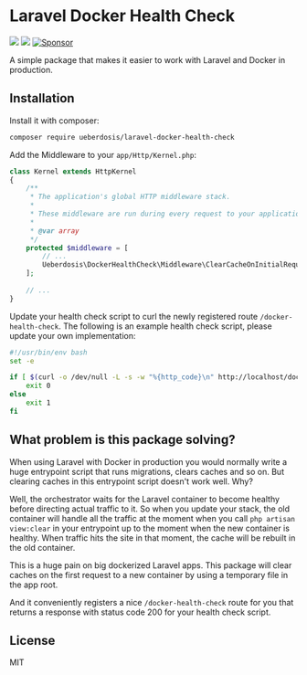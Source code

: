 # Laravel Docker Health Check

[![](https://img.shields.io/packagist/v/ueberdosis/laravel-docker-health-check.svg)](https://packagist.org/packages/ueberdosis/laravel-docker-health-check)
[![](https://img.shields.io/packagist/dt/ueberdosis/laravel-docker-health-check.svg)](https://packagist.org/packages/ueberdosis/laravel-docker-health-check)
[![Sponsor](https://img.shields.io/static/v1?label=Sponsor&message=%E2%9D%A4&logo=GitHub)](https://github.com/sponsors/ueberdosis)

A simple package that makes it easier to work with Laravel and Docker in production.

## Installation

Install it with composer:

```bash
composer require ueberdosis/laravel-docker-health-check
```

Add the Middleware to your `app/Http/Kernel.php`:

```php
class Kernel extends HttpKernel
{
    /**
     * The application's global HTTP middleware stack.
     *
     * These middleware are run during every request to your application.
     *
     * @var array
     */
    protected $middleware = [
        // ...
        Ueberdosis\DockerHealthCheck\Middleware\ClearCacheOnInitialRequest::class,
    ];
    
    // ...
}
```

Update your health check script to curl the newly registered route `/docker-health-check`. The following is an example health check script, please update your own implementation:

```bash
#!/usr/bin/env bash
set -e

if [ $(curl -o /dev/null -L -s -w "%{http_code}\n" http://localhost/docker-health-check) = "200" ]; then
    exit 0
else
    exit 1
fi    
```

## What problem is this package solving?

When using Laravel with Docker in production you would normally write a huge entrypoint script that runs migrations, clears caches and so on. But clearing caches in this entrypoint script doesn't work well. Why?

Well, the orchestrator waits for the Laravel container to become healthy before directing actual traffic to it. So when you update your stack, the old container will handle all the traffic at the moment when you call `php artisan view:clear` in your entrypoint up to the moment when the new container is healthy. When traffic hits the site in that moment, the cache will be rebuilt in the old container.

This is a huge pain on big dockerized Laravel apps. This package will clear caches on the first request to a new container by using a temporary file in the app root.

And it conveniently registers a nice `/docker-health-check` route for you that returns a response with status code 200 for your health check script.

## License

MIT
